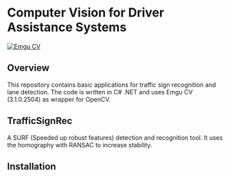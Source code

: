 # Computer Vision for Driver Assistance Systems
[![Emgu CV](https://avatars1.githubusercontent.com/u/2035816?v=3&s=40)](https://github.com/emgucv/emgucv)
## Overview
This repository contains basic applications for traffic sign recognition and lane detection. The code is written in C# .NET and uses Emgu CV (3.1.0.2504) as wrapper for OpenCV.

## TrafficSignRec
A SURF (Speeded up robust features) detection and recognition tool. It uses the homography with RANSAC to increase stability.
## Installation
